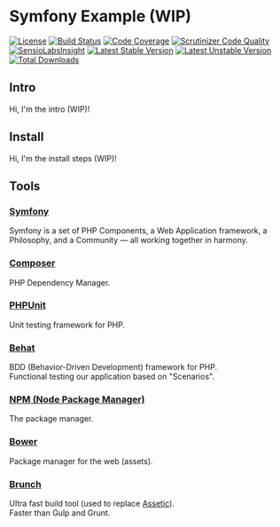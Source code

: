# Symfony Example (WIP)

[![License](https://poser.pugx.org/irvyne/symfony-example/license.svg)](https://packagist.org/packages/irvyne/symfony-example)
[![Build Status](https://travis-ci.org/Irvyne/symfony-example.svg?branch=master)](https://travis-ci.org/Irvyne/symfony-example)
[![Code Coverage](https://scrutinizer-ci.com/g/Irvyne/symfony-example/badges/coverage.png?b=master)](https://scrutinizer-ci.com/g/Irvyne/symfony-example/?branch=master)
[![Scrutinizer Code Quality](https://scrutinizer-ci.com/g/Irvyne/symfony-example/badges/quality-score.png?b=master)](https://scrutinizer-ci.com/g/Irvyne/symfony-example/?branch=master)
[![SensioLabsInsight](https://insight.sensiolabs.com/projects/1a5090d2-0739-40bb-9993-bb66cb07f5a7/mini.png)](https://insight.sensiolabs.com/projects/1a5090d2-0739-40bb-9993-bb66cb07f5a7)
[![Latest Stable Version](https://poser.pugx.org/irvyne/symfony-example/v/stable.svg)](https://packagist.org/packages/irvyne/symfony-example)
[![Latest Unstable Version](https://poser.pugx.org/irvyne/symfony-example/v/unstable.svg)](https://packagist.org/packages/irvyne/symfony-example)
[![Total Downloads](https://poser.pugx.org/irvyne/symfony-example/downloads.svg)](https://packagist.org/packages/irvyne/symfony-example)

## Intro

Hi, I'm the intro (WIP)!

## Install

Hi, I'm the install steps (WIP)!

## Tools

### [Symfony](https://symfony.com)

Symfony is a set of PHP Components, a Web Application framework, a Philosophy, and a Community — all working together in harmony.

### [Composer](https://getcomposer.org)

PHP Dependency Manager.

### [PHPUnit](https://phpunit.de)

Unit testing framework for PHP.

### [Behat](http://docs.behat.org)

BDD (Behavior-Driven Development) framework for PHP.  
Functional testing our application based on "Scenarios".

### [NPM (Node Package Manager)](https://www.npmjs.com)

The package manager.

### [Bower](http://bower.io)

Package manager for the web (assets).

### [Brunch](http://brunch.io)

Ultra fast build tool (used to replace [Assetic](http://symfony.com/doc/current/cookbook/assetic/index.html)).  
Faster than Gulp and Grunt.
